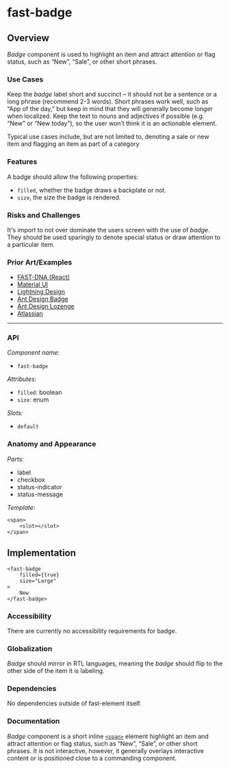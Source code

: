 # fast-badge

## Overview

*Badge* component is used to highlight an item and attract attention or flag status, such as “New”, “Sale”, or other short phrases.

### Use Cases
Keep the *badge* label short and succinct &ndash; it should not be a sentence or a long phrase (recommend 2-3 words). Short phrases work well, such as “App of the day,” but keep in mind that they will generally become longer when localized. Keep the text to nouns and adjectives if possible (e.g. “New” or “New today”), so the user won’t think it is an actionable element.

Typical use cases include, but are not limited to, denoting a sale or new item and flagging an item as part of a category
  
### Features

A badge should allow the following properties:
- `filled`, whether the badge draws a backplate or not.
- `size`, the size the badge is rendered.

### Risks and Challenges

It's import to not over dominate the users screen with the use of *badge*. They should be used sparingly to denote special status or draw attention to a particular item.

### Prior Art/Examples
- [FAST-DNA (React)](https://explore.fast.design/components/badge)
- [Material UI](https://material-ui.com/components/badges/)
- [Lightning Design](https://www.lightningdesignsystem.com/components/badges/)
- [Ant Design Badge](https://ant.design/components/badge/)
- [Ant Design Lozenge](https://atlaskit.atlassian.com/packages/core/lozenge)
- [Atlassian](https://atlaskit.atlassian.com/packages/core/badge)

---

### API

*Component name:*
- `fast-badge`

*Attributes:*
- `filled`: boolean
- `size`: enum

*Slots:*
- `default`

### Anatomy and Appearance

*Parts:*
- label
- checkbox
- status-indicator
- status-message

*Template:*
```
<span>
    <slot></slot>
</span>
```

## Implementation

```
<fast-badge
    filled={true}
    size="Large"
>
    New
</fast-badge>
```

### Accessibility

There are currently no accessibility requirements for badge.

### Globalization

*Badge* should mirror in RTL languages, meaning the *badge* should flip to the other side of the item it is labeling.

### Dependencies

No dependencies outside of fast-element itself.

### Documentation

*Badge* component is a short inline [`<span>`](https://developer.mozilla.org/en-US/docs/Web/HTML/Element/span) element highlight an item and attract attention or flag status, such as “New”, “Sale”, or other short phrases. It is not interactive, however, it generally overlays interactive content or is positioned close to a commanding component.
